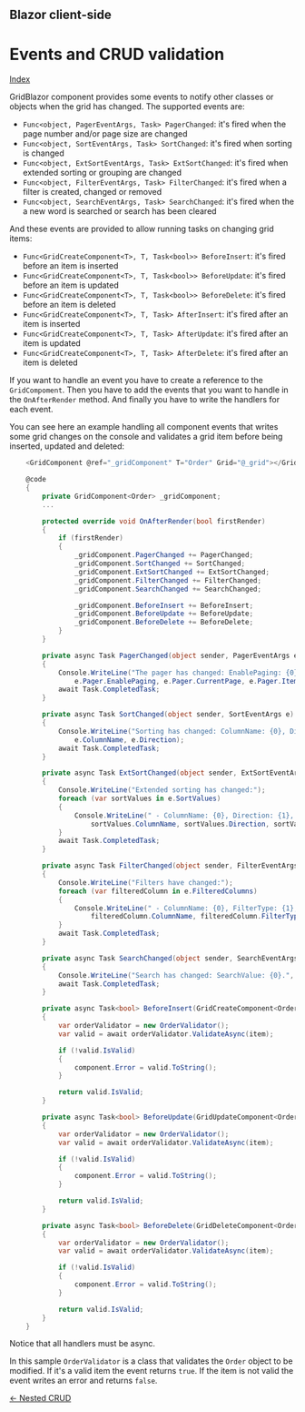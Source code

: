 ## Blazor client-side

# Events and CRUD validation

[Index](Documentation.md)

GridBlazor component provides some events to notify other classes or objects when the grid has changed. The supported events are:
- ```Func<object, PagerEventArgs, Task> PagerChanged```: it's fired when the page number and/or page size are changed 
- ```Func<object, SortEventArgs, Task> SortChanged```: it's fired when sorting is changed 
- ```Func<object, ExtSortEventArgs, Task> ExtSortChanged```: it's fired when extended sorting or grouping are changed 
- ```Func<object, FilterEventArgs, Task> FilterChanged```: it's fired when a filter is created, changed or removed
- ```Func<object, SearchEventArgs, Task> SearchChanged```: it's fired when the a new word is searched or search has been cleared 

And these events are provided to allow running tasks on changing grid items:
- ```Func<GridCreateComponent<T>, T, Task<bool>> BeforeInsert```: it's fired before an item is inserted
- ```Func<GridCreateComponent<T>, T, Task<bool>> BeforeUpdate```: it's fired before an item is updated
- ```Func<GridCreateComponent<T>, T, Task<bool>> BeforeDelete```: it's fired before an item is deleted
- ```Func<GridCreateComponent<T>, T, Task> AfterInsert```: it's fired after an item is inserted
- ```Func<GridCreateComponent<T>, T, Task> AfterUpdate```: it's fired after an item is updated
- ```Func<GridCreateComponent<T>, T, Task> AfterDelete```: it's fired after an item is deleted

If you want to handle an event you have to create a reference to the ```GridCompoment```. 
Then you have to add the events that you want to handle in the ```OnAfterRender``` method.
And finally you have to write the handlers for each event.

You can see here an example handling all component events that writes some grid changes on the console and validates a grid item before being inserted, updated and deleted:

```c#
    <GridComponent @ref="_gridComponent" T="Order" Grid="@_grid"></GridComponent>

    @code
    {
        private GridComponent<Order> _gridComponent;
        ...

        protected override void OnAfterRender(bool firstRender)
        {
            if (firstRender)
            {
                _gridComponent.PagerChanged += PagerChanged;
                _gridComponent.SortChanged += SortChanged;
                _gridComponent.ExtSortChanged += ExtSortChanged;
                _gridComponent.FilterChanged += FilterChanged;
                _gridComponent.SearchChanged += SearchChanged;

                _gridComponent.BeforeInsert += BeforeInsert;
                _gridComponent.BeforeUpdate += BeforeUpdate;
                _gridComponent.BeforeDelete += BeforeDelete;
            }
        }

        private async Task PagerChanged(object sender, PagerEventArgs e)
        {
            Console.WriteLine("The pager has changed: EnablePaging: {0}, CurrentPage: {1}, ItemsCount: {2}, PageSize: {3}.",
                e.Pager.EnablePaging, e.Pager.CurrentPage, e.Pager.ItemsCount, e.Pager.PageSize);
            await Task.CompletedTask;
        }

        private async Task SortChanged(object sender, SortEventArgs e)
        {
            Console.WriteLine("Sorting has changed: ColumnName: {0}, Direction: {1}.",
                e.ColumnName, e.Direction);
            await Task.CompletedTask;
        }

        private async Task ExtSortChanged(object sender, ExtSortEventArgs e)
        {
            Console.WriteLine("Extended sorting has changed:");
            foreach (var sortValues in e.SortValues)
            {
                Console.WriteLine(" - ColumnName: {0}, Direction: {1}, Id: {2}.",
                    sortValues.ColumnName, sortValues.Direction, sortValues.Id);
            }
            await Task.CompletedTask;
        }

        private async Task FilterChanged(object sender, FilterEventArgs e)
        {
            Console.WriteLine("Filters have changed:");
            foreach (var filteredColumn in e.FilteredColumns)
            {
                Console.WriteLine(" - ColumnName: {0}, FilterType: {1}, FilterValue: {2}.",
                    filteredColumn.ColumnName, filteredColumn.FilterType, filteredColumn.FilterValue);
            }
            await Task.CompletedTask;
        }

        private async Task SearchChanged(object sender, SearchEventArgs e)
        {
            Console.WriteLine("Search has changed: SearchValue: {0}.", e.SearchValue);
            await Task.CompletedTask;
        }

        private async Task<bool> BeforeInsert(GridCreateComponent<Order> component, Order item)
        {
            var orderValidator = new OrderValidator();
            var valid = await orderValidator.ValidateAsync(item);

            if (!valid.IsValid)
            {
                component.Error = valid.ToString();
            }

            return valid.IsValid;
        }

        private async Task<bool> BeforeUpdate(GridUpdateComponent<Order> component, Order item)
        {
            var orderValidator = new OrderValidator();
            var valid = await orderValidator.ValidateAsync(item);

            if (!valid.IsValid)
            {
                component.Error = valid.ToString();
            }

            return valid.IsValid;
        }

        private async Task<bool> BeforeDelete(GridDeleteComponent<Order> component, Order item)
        {
            var orderValidator = new OrderValidator();
            var valid = await orderValidator.ValidateAsync(item);

            if (!valid.IsValid)
            {
                component.Error = valid.ToString();
            }

            return valid.IsValid;
        }
    }
```

Notice that all handlers must be async. 

In this sample ```OrderValidator``` is a class that validates the ```Order``` object to be modified. If it's a valid item the event returns ```true```.  If the item is not valid the event writes an error and returns ```false```. 

[<- Nested CRUD](Nested_crud.md)